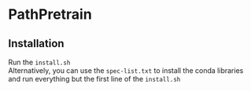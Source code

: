 # PathPretrain
 
## Installation
Run the ```install.sh```       
Alternatively, you can use the ```spec-list.txt``` to install the conda libraries and run everything but the first line of the ```install.sh```      
